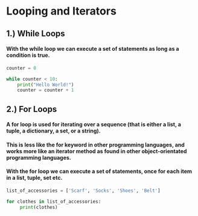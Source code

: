 # Looping and Iterators

## 1.) While Loops
#### With the while loop we can execute a set of statements as long as a condition is true.
```python
counter = 0

while counter < 10:
    print("Hello World!")
    counter = counter + 1
```
## 2.) For Loops
#### A for loop is used for iterating over a sequence (that is either a list, a tuple, a dictionary, a set, or a string).

#### This is less like the for keyword in other programming languages, and works more like an iterator method as found in other object-orientated programming languages.

#### With the for loop we can execute a set of statements, once for each item in a list, tuple, set etc.
```python
list_of_accessories = ['Scarf', 'Socks', 'Shoes', 'Belt']

for clothes in list_of_accessories:
     print(clothes)
```